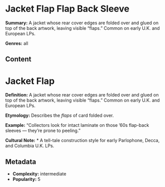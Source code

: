 # Jacket Flap Flap Back Sleeve

**Summary:** A jacket whose rear cover edges are folded over and glued on top of the back artwork, leaving visible “flaps.” Common on early U.K. and European LPs.

**Genres:** all

## Content

# Jacket Flap

**Definition:** A jacket whose rear cover edges are folded over and glued on top of the back artwork, leaving visible “flaps.” Common on early U.K. and European LPs.

**Etymology:** Describes the *flaps* of card folded over.

**Example:** “Collectors look for intact laminate on those ’60s flap-back sleeves — they’re prone to peeling.”

**Cultural Note:** * A tell-tale construction style for early Parlophone, Decca, and Columbia U.K. LPs.

## Metadata

- **Complexity:** intermediate
- **Popularity:** 5
